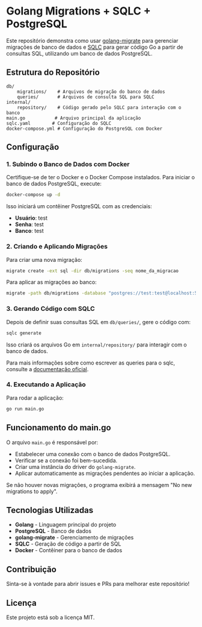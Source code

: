 # Golang Migrations + SQLC + PostgreSQL

Este repositório demonstra como usar [golang-migrate](https://github.com/golang-migrate/migrate) para gerenciar migrações de banco de dados e [SQLC](https://sqlc.dev/) para gerar código Go a partir de consultas SQL, utilizando um banco de dados PostgreSQL.

## Estrutura do Repositório

```
db/
    migrations/    # Arquivos de migração do banco de dados
    queries/       # Arquivos de consulta SQL para SQLC
internal/
    repository/    # Código gerado pelo SQLC para interação com o banco
main.go           # Arquivo principal da aplicação
sqlc.yaml        # Configuração do SQLC
docker-compose.yml # Configuração do PostgreSQL com Docker
```

## Configuração

### 1. Subindo o Banco de Dados com Docker

Certifique-se de ter o Docker e o Docker Compose instalados. Para iniciar o banco de dados PostgreSQL, execute:

```sh
docker-compose up -d
```

Isso iniciará um contêiner PostgreSQL com as credenciais:
- **Usuário**: test
- **Senha**: test
- **Banco**: test

### 2. Criando e Aplicando Migrações

Para criar uma nova migração:

```sh
migrate create -ext sql -dir db/migrations -seq nome_da_migracao
```

Para aplicar as migrações ao banco:

```sh
migrate -path db/migrations -database "postgres://test:test@localhost:5432/test?sslmode=disable" up
```

### 3. Gerando Código com SQLC

Depois de definir suas consultas SQL em `db/queries/`, gere o código com:

```sh
sqlc generate
```

Isso criará os arquivos Go em `internal/repository/` para interagir com o banco de dados.

Para mais informações sobre como escrever as queries para o sqlc, consulte a [documentação oficial](https://docs.sqlc.dev/en/latest/index.html).

### 4. Executando a Aplicação

Para rodar a aplicação:

```sh
go run main.go
```

## Funcionamento do main.go

O arquivo `main.go` é responsável por:
- Estabelecer uma conexão com o banco de dados PostgreSQL.
- Verificar se a conexão foi bem-sucedida.
- Criar uma instância do driver do `golang-migrate`.
- Aplicar automaticamente as migrações pendentes ao iniciar a aplicação.

Se não houver novas migrações, o programa exibirá a mensagem "No new migrations to apply".

## Tecnologias Utilizadas

- **Golang** - Linguagem principal do projeto
- **PostgreSQL** - Banco de dados
- **golang-migrate** - Gerenciamento de migrações
- **SQLC** - Geração de código a partir de SQL
- **Docker** - Contêiner para o banco de dados

## Contribuição

Sinta-se à vontade para abrir issues e PRs para melhorar este repositório!

## Licença

Este projeto está sob a licença MIT.

